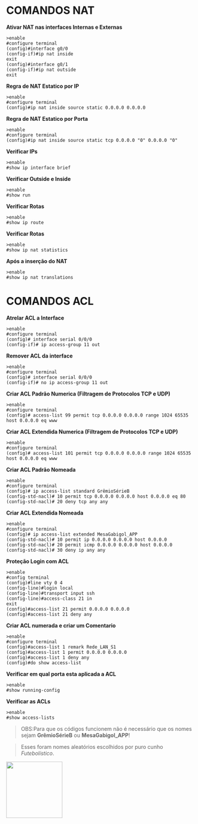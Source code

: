 # COMANDOS NAT
**Ativar NAT nas interfaces Internas e Externas**
```
>enable
#configure terminal
(config)#interface g0/0
(config-if)#ip nat inside
exit
(config)#interface g0/1
(config-if)#ip nat outside
exit
```
**Regra de NAT Estatico por IP**
```
>enable
#configure terminal
(config)#ip nat inside source static 0.0.0.0 0.0.0.0
```
**Regra de NAT Estatico por Porta**
```
>enable
#configure terminal
(config)#ip nat inside source static tcp 0.0.0.0 "0" 0.0.0.0 "0"
```
**Verificar IPs**
```
>enable
#show ip interface brief
```
**Verificar Outside e Inside**
```
>enable
#show run
```
**Verificar Rotas**
```
>enable
#show ip route
```
**Verificar Rotas**
```
>enable
#show ip nat statistics
```
**Após a inserção do NAT**
```
>enable
#show ip nat translations
```
# COMANDOS ACL
**Atrelar ACL a Interface**
```
>enable
#configure terminal
(config)# interface serial 0/0/0
(config-if)# ip access-group 11 out
```
**Remover ACL da interface**
```
>enable
#configure terminal
(config)# interface serial 0/0/0
(config-if)# no ip access-group 11 out
```
**Criar ACL Padrão Numerica (Filtragem de Protocolos TCP e UDP)**
```
>enable
#configure terminal
(config)# access-list 99 permit tcp 0.0.0.0 0.0.0.0 range 1024 65535 host 0.0.0.0 eq www
```
**Criar ACL Extendida Numerica (Filtragem de Protocolos TCP e UDP)**
```
>enable
#configure terminal
(config)# access-list 101 permit tcp 0.0.0.0 0.0.0.0 range 1024 65535 host 0.0.0.0 eq www
```
**Criar ACL Padrão Nomeada**
```
>enable
#configure terminal
(config)# ip access-list standard GrêmioSérieB
(config-std-nacl)# 10 permit tcp 0.0.0.0 0.0.0.0 host 0.0.0.0 eq 80
(config-std-nacl)# 20 deny tcp any any

```
**Criar ACL Extendida Nomeada**
```
>enable
#configure terminal
(config)# ip access-list extended MesaGabigol_APP
(config-std-nacl)# 10 permit ip 0.0.0.0 0.0.0.0 host 0.0.0.0
(config-std-nacl)# 20 permit icmp 0.0.0.0 0.0.0.0 host 0.0.0.0
(config-std-nacl)# 30 deny ip any any
```
**Proteção Login com ACL**
```
>enable
#config terminal
(config)#line vty 0 4
(config-line)#login local
(config-line)#transport input ssh
(config-line)#access-class 21 in
exit
(config)#access-list 21 permit 0.0.0.0 0.0.0.0
(config)#access-list 21 deny any
```
**Criar ACL numerada e criar um Comentario**
```
>enable
#configure terminal
(config)#access-list 1 remark Rede_LAN_S1
(config)#access-list 1 permit 0.0.0.0 0.0.0.0
(config)#access-list 1 deny any
(config)#do show access-list
```
**Verificar em qual porta esta aplicada a ACL**
```
>enable
#show running-config
```
**Verificar as ACLs**
```
>enable
#show access-lists 
```
>OBS:Para que os códigos funcionem não é necessário que 
>os nomes sejam **GrêmioSérieB** ou **MesaGabigol_APP**!

>Esses foram nomes aleatórios escolhidos por puro cunho _Futebolístico_. 















<img src="https://media3.giphy.com/media/3o7bu3XilJ5BOiSGic/giphy.gif?cid=ecf05e47gds2nlhmmv31k1o1ibypgrbo2ai2lf3m08kg35rx&rid=giphy.gif&ct=g" width="150">
